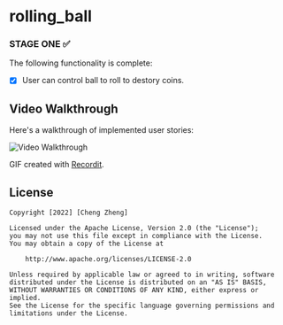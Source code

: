 # rolling_ball

### STAGE ONE ✅

The following functionality is complete:

- [X] User can control ball to roll to destory coins.

## Video Walkthrough 

Here's a walkthrough of implemented user stories:

<img src='http://g.recordit.co/N7VvIllY5x.gif' title='Video Walkthrough' width='' alt='Video Walkthrough' />

GIF created with [Recordit](https://recordit.co/).

## License

    Copyright [2022] [Cheng Zheng]

    Licensed under the Apache License, Version 2.0 (the "License");
    you may not use this file except in compliance with the License.
    You may obtain a copy of the License at

        http://www.apache.org/licenses/LICENSE-2.0

    Unless required by applicable law or agreed to in writing, software
    distributed under the License is distributed on an "AS IS" BASIS,
    WITHOUT WARRANTIES OR CONDITIONS OF ANY KIND, either express or implied.
    See the License for the specific language governing permissions and
    limitations under the License.
